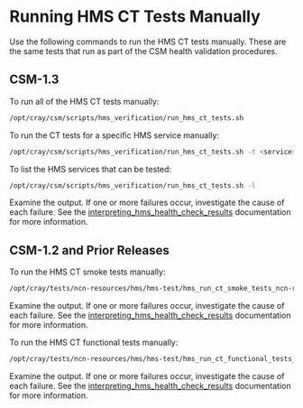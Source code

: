 # Running HMS CT Tests Manually

Use the following commands to run the HMS CT tests manually. These are the same tests that run as part of the CSM health validation procedures.

## CSM-1.3

To run all of the HMS CT tests manually:

```bash
/opt/cray/csm/scripts/hms_verification/run_hms_ct_tests.sh
```

To run the CT tests for a specific HMS service manually:

```bash
/opt/cray/csm/scripts/hms_verification/run_hms_ct_tests.sh -t <service>
```

To list the HMS services that can be tested:

```bash
/opt/cray/csm/scripts/hms_verification/run_hms_ct_tests.sh -l
```

Examine the output. If one or more failures occur, investigate the cause of each failure. See the [interpreting_hms_health_check_results](../troubleshooting/interpreting_hms_health_check_results.md) documentation for more information.

## CSM-1.2 and Prior Releases

To run the HMS CT smoke tests manually:

```bash
/opt/cray/tests/ncn-resources/hms/hms-test/hms_run_ct_smoke_tests_ncn-resources.sh
```

Examine the output. If one or more failures occur, investigate the cause of each failure. See the [interpreting_hms_health_check_results](../troubleshooting/interpreting_hms_health_check_results.md) documentation for more information.

To run the HMS CT functional tests manually:

```bash
/opt/cray/tests/ncn-resources/hms/hms-test/hms_run_ct_functional_tests_ncn-resources.sh
```

Examine the output. If one or more failures occur, investigate the cause of each failure. See the [interpreting_hms_health_check_results](../troubleshooting/interpreting_hms_health_check_results.md) documentation for more information.

